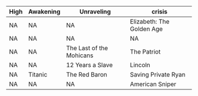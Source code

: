 |**High**|**Awakening**|**Unraveling**|**crisis**|
|---|---|---|---|
NA | NA | NA | Elizabeth: The Golden Age
NA | NA | NA | NA 
NA | NA | The Last of the Mohicans | The Patriot
NA | NA | 12 Years a Slave | Lincoln 
NA | Titanic | The Red Baron | Saving Private Ryan
NA | NA | NA | American Sniper

